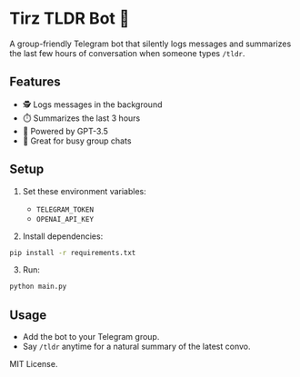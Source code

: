 # Tirz TLDR Bot 📝

A group-friendly Telegram bot that silently logs messages and summarizes the last few hours of conversation when someone types `/tldr`.

## Features

- 🕵️ Logs messages in the background
- ⏱️ Summarizes the last 3 hours
- 🧠 Powered by GPT-3.5
- 👥 Great for busy group chats

## Setup

1. Set these environment variables:
   - `TELEGRAM_TOKEN`
   - `OPENAI_API_KEY`

2. Install dependencies:
```bash
pip install -r requirements.txt
```

3. Run:
```bash
python main.py
```

## Usage

- Add the bot to your Telegram group.
- Say `/tldr` anytime for a natural summary of the latest convo.

MIT License.